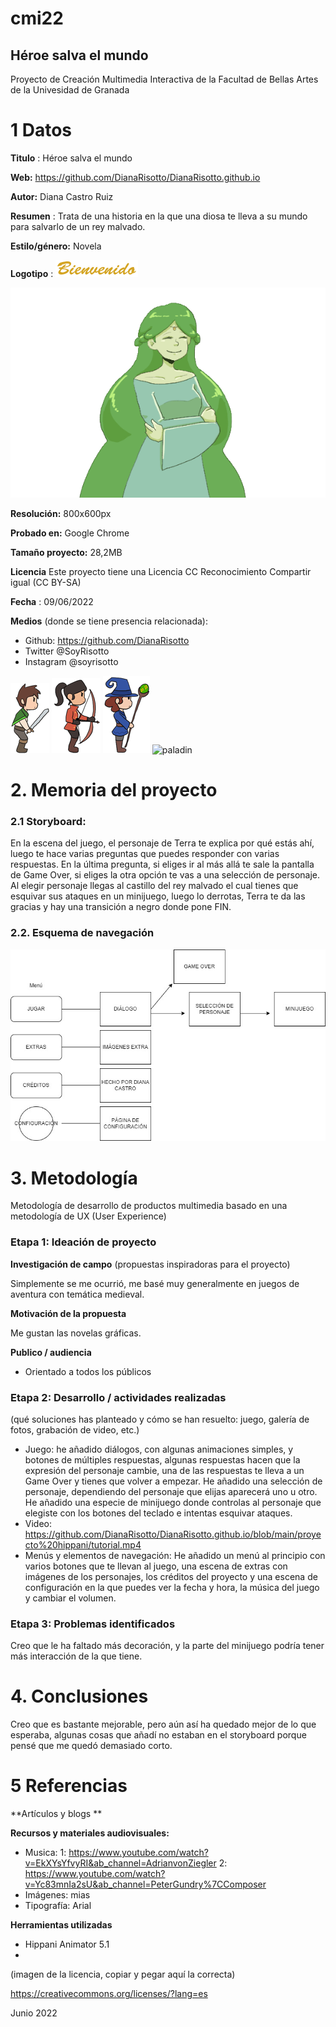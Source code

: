 # cmi22

## Héroe salva el mundo

Proyecto de Creación Multimedia Interactiva de la  Facultad de Bellas Artes de la Univesidad de Granada


# 1 Datos 

**Titulo** : Héroe salva el mundo

**Web:**   https://github.com/DianaRisotto/DianaRisotto.github.io

**Autor:**  Diana Castro Ruiz

**Resumen** : Trata de una historia en la que una diosa te lleva a su mundo para salvarlo de un rey malvado.

**Estilo/género:**  Novela

**Logotipo** : ![logo](https://github.com/DianaRisotto/DianaRisotto.github.io/blob/main/proyecto%20hippani/Proyecto%20hippani_Media/bienvenido.png)

![terra](https://github.com/DianaRisotto/DianaRisotto.github.io/blob/main/proyecto%20hippani/Proyecto%20hippani_Media/normal.png)

**Resolución:** 800x600px

**Probado en:**   Google Chrome

**Tamaño proyecto:** 28,2MB 

**Licencia** Este proyecto tiene una Licencia CC Reconocimiento Compartir igual (CC BY-SA)

**Fecha** : 09/06/2022

**Medios** (donde se tiene presencia relacionada):

- Github: https://github.com/DianaRisotto
- Twitter @SoyRisotto
- Instagram @soyrisotto


![aventurero](https://github.com/DianaRisotto/DianaRisotto.github.io/blob/main/proyecto%20hippani/Proyecto%20hippani_Media/mini%20aventureroo.png) ![arquero](https://github.com/DianaRisotto/DianaRisotto.github.io/blob/main/proyecto%20hippani/Proyecto%20hippani_Media/mini%20arquero.png) ![mago](https://github.com/DianaRisotto/DianaRisotto.github.io/blob/main/proyecto%20hippani/Proyecto%20hippani_Media/mini%20mago.png) ![paladin](https://github.com/DianaRisotto/DianaRisotto.github.io/blob/main/proyecto%20hippani/Proyecto%20hippani_Media/mini%20palad%C3%ADn.png)

# 2. Memoria del proyecto 

### 2.1 Storyboard: 



En la escena del juego, el personaje de Terra te explica por qué estás ahí, luego te hace varias preguntas que puedes responder con varias respuestas. En la última pregunta, si eliges ir al más allá te sale la pantalla de Game Over, si eliges la otra opción te vas a una selección de personaje. Al elegir personaje llegas al castillo del rey malvado el cual tienes que esquivar sus ataques en un minijuego, luego lo derrotas, Terra te da las gracias y hay una transición a negro donde pone FIN.



### 2.2. Esquema de navegación 



![esquema](https://github.com/DianaRisotto/DianaRisotto.github.io/blob/main/proyecto%20hippani/esquema.jpg)







# 3. Metodología

Metodología de desarrollo de productos multimedia basado en una metodología de UX (User Experience)



### Etapa 1: Ideación de proyecto

**Investigación de campo** (propuestas inspiradoras para el proyecto)

Simplemente se me ocurrió, me basé muy generalmente en juegos de aventura con temática medieval.



**Motivación de la propuesta** 

Me gustan las novelas gráficas.



**Publico / audiencia**

- Orientado a todos los públicos





### Etapa 2: Desarrollo / actividades realizadas

(qué soluciones has planteado y cómo se han resuelto: juego, galería de fotos, grabación de video, etc.)

- Juego: he añadido diálogos, con algunas animaciones simples, y botones de múltiples respuestas, algunas respuestas hacen que la expresión del personaje cambie, una de las respuestas te lleva a un Game Over y tienes que volver a empezar. He añadido una selección de personaje, dependiendo del personaje que elijas aparecerá uno u otro. He añadido una especie de minijuego donde controlas al personaje que elegiste con los botones del teclado e intentas esquivar ataques. 
- Video: https://github.com/DianaRisotto/DianaRisotto.github.io/blob/main/proyecto%20hippani/tutorial.mp4
- Menús y elementos de navegación: He añadido un menú al principio con varios botones que te llevan al juego, una escena de extras con imágenes de los personajes, los créditos del proyecto y una escena de configuración en la que puedes ver la fecha y hora, la música del juego y cambiar el volumen.



### Etapa 3: Problemas identificados

Creo que le ha faltado más decoración, y la parte del minijuego podría tener más interacción de la que tiene.



# 4. Conclusiones 

Creo que es bastante mejorable, pero aún así ha quedado mejor de lo que esperaba, algunas cosas que añadí no estaban en el storyboard porque pensé que me
quedó demasiado corto.






# 5 Referencias 

**Artículos y blogs ** 



**Recursos y materiales audiovisuales:**

* Musica:  1: https://www.youtube.com/watch?v=EkXYsYfvyRI&ab_channel=AdrianvonZiegler
2: https://www.youtube.com/watch?v=Yc83mnIa2sU&ab_channel=PeterGundry%7CComposer
* Imágenes:  mias
* Tipografía: Arial

**Herramientas utilizadas**

- Hippani Animator 5.1
- 



(imagen de la licencia, copiar y pegar aquí la correcta)

https://creativecommons.org/licenses/?lang=es

Junio 2022
